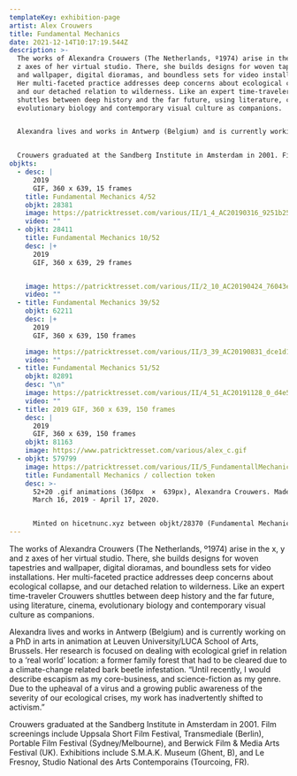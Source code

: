 ```yaml
---
templateKey: exhibition-page
artist: Alex Crouwers
title: Fundamental Mechanics
date: 2021-12-14T10:17:19.544Z
description: >-
  The works of Alexandra Crouwers (The Netherlands, º1974) arise in the x, y and
  z axes of her virtual studio. There, she builds designs for woven tapestries
  and wallpaper, digital dioramas, and boundless sets for video installations.
  Her multi-faceted practice addresses deep concerns about ecological collapse,
  and our detached relation to wilderness. Like an expert time-traveler Crouwers
  shuttles between deep history and the far future, using literature, cinema,
  evolutionary biology and contemporary visual culture as companions. 


  Alexandra lives and works in Antwerp (Belgium) and is currently working on a PhD in arts in animation at Leuven University/LUCA School of Arts, Brussels. Her research is focused on dealing with ecological grief in relation to a ‘real world’ location: a former family forest that had to be cleared due to a climate-change related bark beetle infestation. “Until recently, I would describe escapism as my core-business, and science-fiction as my genre. Due to the upheaval of a virus and a growing public awareness of the severity of our ecological crises, my work has inadvertently shifted to activism.” 


  Crouwers graduated at the Sandberg Institute in Amsterdam in 2001. Film screenings include Uppsala Short Film Festival, Transmediale (Berlin), Portable Film Festival (Sydney/Melbourne), and Berwick Film & Media Arts Festival (UK). Exhibitions include S.M.A.K. Museum (Ghent, B), and Le Fresnoy, Studio National des Arts Contemporains (Tourcoing, FR).
objkts:
  - desc: |
      2019
      GIF, 360 x 639, 15 frames
    title: Fundamental Mechanics 4/52
    objkt: 28381
    image: https://patricktresset.com/various/II/1_4_AC20190316_9251b25656.gif
    video: ""
  - objkt: 28411
    title: Fundamental Mechanics 10/52
    desc: |+
      2019
      GIF, 360 x 639, 29 frames


    image: https://patricktresset.com/various/II/2_10_AC20190424_76043e5.gif
    video: ""
  - title: Fundamental Mechanics 39/52
    objkt: 62211
    desc: |+
      2019
      GIF, 360 x 639, 150 frames

    image: https://patricktresset.com/various/II/3_39_AC20190831_dce1d1e2aab54c.gif
    video: ""
  - title: Fundamental Mechanics 51/52
    objkt: 82891
    desc: "\n"
    image: https://patricktresset.com/various/II/4_51_AC20191128_0_d4e5435a.gif
    video: ""
  - title: 2019 GIF, 360 x 639, 150 frames
    desc: |
      2019
      GIF, 360 x 639, 150 frames
    objkt: 81163
    image: https://www.patricktresset.com/various/alex_c.gif
  - objkt: 579799
    image: https://patricktresset.com/various/II/5_FundamentallMechanics_token.gif
    title: Fundamentall Mechanics / collection token
    desc: >-
      52+20 .gif animations (360px  ×  639px), Alexandra Crouwers. Made between
      March 16, 2019 - April 17, 2020.


      Minted on hicetnunc.xyz between objkt/28370 (Fundamental Mechanics (0)1/52, April 10, 2021) and objkt/195966 (Fundamental Mechanics X0/t /end_of_series, August 6, 2021), each in an edition of 12, with 6 available as individual works, and 6 (including 1 AP) as part of complete sets represented by this token (see notes).
---
```

The works of Alexandra Crouwers (The Netherlands, º1974) arise in the x, y and z axes of her virtual studio. There, she builds designs for woven tapestries and wallpaper, digital dioramas, and boundless sets for video installations. Her multi-faceted practice addresses deep concerns about ecological collapse, and our detached relation to wilderness. Like an expert time-traveler Crouwers shuttles between deep history and the far future, using literature, cinema, evolutionary biology and contemporary visual culture as companions. 

Alexandra lives and works in Antwerp (Belgium) and is currently working on a PhD in arts in animation at Leuven University/LUCA School of Arts, Brussels. Her research is focused on dealing with ecological grief in relation to a ‘real world’ location: a former family forest that had to be cleared due to a climate-change related bark beetle infestation. “Until recently, I would describe escapism as my core-business, and science-fiction as my genre. Due to the upheaval of a virus and a growing public awareness of the severity of our ecological crises, my work has inadvertently shifted to activism.” 

Crouwers graduated at the Sandberg Institute in Amsterdam in 2001. Film screenings include Uppsala Short Film Festival, Transmediale (Berlin), Portable Film Festival (Sydney/Melbourne), and Berwick Film & Media Arts Festival (UK). Exhibitions include S.M.A.K. Museum (Ghent, B), and Le Fresnoy, Studio National des Arts Contemporains (Tourcoing, FR).